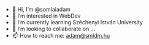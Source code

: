 - 👋 Hi, I’m @somlaiadam
- 👀 I’m interested in WebDev
- 🌱 I’m currently learning Széchenyi István University
- 💞️ I’m looking to collaborate on ...
- 📫 How to reach me: adam@smldm.hu

<!---
somlaiadam/somlaiadam is a ✨ special ✨ repository because its `README.md` (this file) appears on your GitHub profile.
You can click the Preview link to take a look at your changes.
--->
